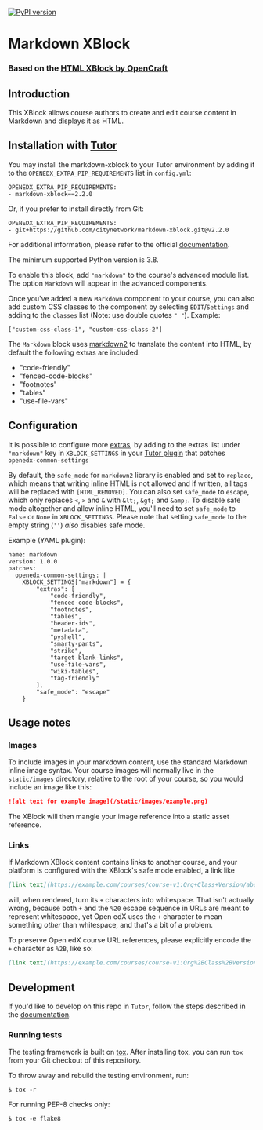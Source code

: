 [![PyPI version](https://badge.fury.io/py/markdown-xblock.svg)](https://pypi.python.org/pypi/markdown-xblock)

# Markdown XBlock
### Based on the [HTML XBlock by OpenCraft](https://github.com/open-craft/xblock-html)

## Introduction
This XBlock allows course authors to create and edit course content in Markdown
and displays it as HTML.

## Installation with [Tutor](https://docs.tutor.edly.io)
You may install the markdown-xblock to your Tutor environment by adding it to the `OPENEDX_EXTRA_PIP_REQUIREMENTS` list in `config.yml`:
```
OPENEDX_EXTRA_PIP_REQUIREMENTS:
- markdown-xblock==2.2.0
```

Or, if you prefer to install directly from Git:
```
OPENEDX_EXTRA_PIP_REQUIREMENTS:
- git+https://github.com/citynetwork/markdown-xblock.git@v2.2.0
```
For additional information, please refer to the official [documentation](https://docs.tutor.edly.io/configuration.html#open-edx-customisation).

The minimum supported Python version is 3.8.

To enable this block, add `"markdown"` to the course's advanced module list. 
The option `Markdown` will appear in the advanced components.

Once you've added a new `Markdown` component to your course, you can also add custom CSS classes to the component
by selecting `EDIT`/`Settings` and adding to the `classes` list (Note: use double quotes `" "`). Example:
```
["custom-css-class-1", "custom-css-class-2"]
```

The `Markdown` block uses [markdown2](https://pypi.org/project/markdown2/) to translate the content into HTML, 
by default the following extras are included:

* "code-friendly"
* "fenced-code-blocks"
* "footnotes"
* "tables"
* "use-file-vars"

## Configuration
It is possible to configure more
[extras](https://github.com/trentm/python-markdown2/wiki/Extras), by
adding to the extras list under `"markdown"` key in `XBLOCK_SETTINGS`
in your [Tutor plugin](https://docs.tutor.edly.io/plugins/index.html) that patches `openedx-common-settings`

By default, the `safe_mode` for `markdown2` library is enabled and set
to `replace`, which means that writing inline HTML is not allowed and
if written, all tags will be replaced with `[HTML_REMOVED]`. You can
also set `safe_mode` to `escape`, which only replaces `<`, `>` and `&`
with `&lt;`, `&gt;` and `&amp;`. To disable safe mode altogether and
allow inline HTML, you'll need to set `safe_mode` to `False` or `None`
in `XBLOCK_SETTINGS`. Please note that setting `safe_mode` to the
empty string (`''`) *also* disables safe mode.

Example (YAML plugin):
```
name: markdown
version: 1.0.0
patches:
  openedx-common-settings: |
    XBLOCK_SETTINGS["markdown"] = {
        "extras": [
            "code-friendly",
            "fenced-code-blocks",
            "footnotes",
            "tables",
            "header-ids",
            "metadata",
            "pyshell",
            "smarty-pants",
            "strike",
            "target-blank-links",
            "use-file-vars",
            "wiki-tables",
            "tag-friendly"
        ],
        "safe_mode": "escape"
    }
```

## Usage notes

### Images

To include images in your markdown content, use the standard
Markdown inline image syntax. Your course images will normally live in
the `static/images` directory, relative to the root of your course, so
you would include an image like this:

```markdown
![alt text for example image](/static/images/example.png)
```

The XBlock will then mangle your image reference into a static asset
reference.

### Links

If Markdown XBlock content contains links to another course, and your
platform is configured with the XBlock's safe mode enabled, a link
like

```markdown
[link text](https://example.com/courses/course-v1:Org+Class+Version/about)
```

will, when rendered, turn its `+` characters into whitespace. That
isn't actually wrong, because both `+` and the `%20` escape sequence
in URLs are meant to represent whitespace, yet Open edX uses the `+`
character to mean something *other* than whitespace, and that's a bit
of a problem.

To preserve Open edX course URL references, please explicitly encode
the `+` character as `%2B`, like so:

```markdown
[link text](https://example.com/courses/course-v1:Org%2BClass%2BVersion/about)
```

## Development
If you'd like to develop on this repo in `Tutor`, follow the steps described in the
[documentation](https://docs.tutor.edly.io/tutorials/edx-platform.html#working-on-edx-platform-python-dependencies).


### Running tests
The testing framework is built on [tox](https://tox.readthedocs.io/en/latest/). After installing tox, you can run `tox` from your Git checkout of this repository.

To throw away and rebuild the testing environment, run:
```shell
$ tox -r
```
For running PEP-8 checks only:
```shell
$ tox -e flake8
```
